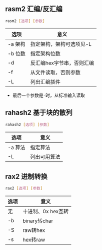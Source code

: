 ## rasm2 汇编/反汇编
```sh
rasm2 [选项] [参数]
```
选项|意义
-|-
-a 架构|指定架构，架构可选项见-L
-b 位数|指定架构位数
-d|反汇编hex字节串，否则汇编
-f|从文件读取，否则参数
-L|列出汇编插件
* 最后一个参数是`-`时，从标准输入读取
## rahash2 基于块的散列
```sh
rahash2 [选项] [参数]
```
选项|意义
-|-
-a 算法|指定算法
-L|列出可用算法
## rax2 进制转换
```sh
rax2 [选项] [参数]
```
选项|意义
-|-
无|十进制、0x hex互转
-b|binary转char
-S|raw转hex
-s|hex转raw
